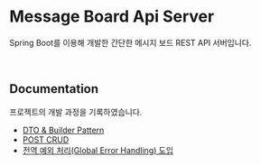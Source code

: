 # Message Board Api Server
Spring Boot를 이용해 개발한 간단한 메시지 보드 REST API 서버입니다.

<br>

## Documentation
프로젝트의 개발 과정을 기록하였습니다.

- [DTO & Builder Pattern](https://familiar-dragon-4ed.notion.site/DTO-Builder-Pattern-283bf88cd0f5802190abefb06e1338b4?source=copy_link)
- [POST CRUD](https://familiar-dragon-4ed.notion.site/POST-CRUD-283bf88cd0f580599171f759ee80ab9a?source=copy_link)
- [전역 예외 처리(Global Error Handling) 도입](https://familiar-dragon-4ed.notion.site/Global-Error-Handling-285bf88cd0f58053b7d7dbcfaccdbc59?source=copy_link)
